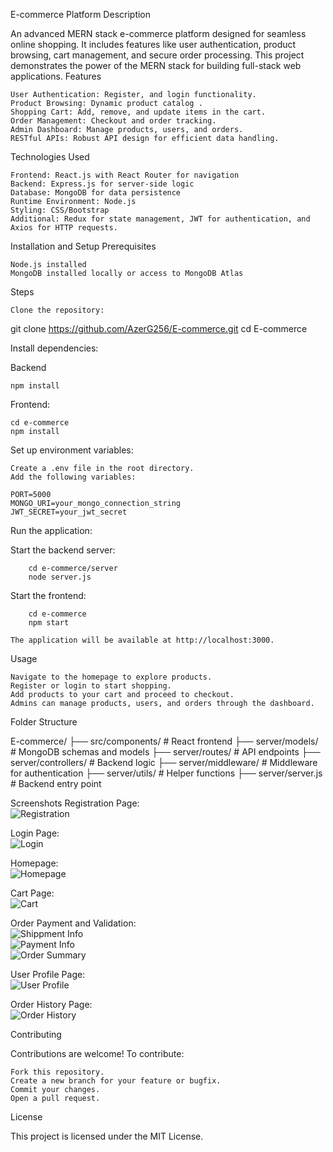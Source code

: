 E-commerce Platform
Description

An advanced MERN stack e-commerce platform designed for seamless online shopping. It includes features like user authentication, product browsing, cart management, and secure order processing. This project demonstrates the power of the MERN stack for building full-stack web applications.
Features

    User Authentication: Register, and login functionality.
    Product Browsing: Dynamic product catalog .
    Shopping Cart: Add, remove, and update items in the cart.
    Order Management: Checkout and order tracking.
    Admin Dashboard: Manage products, users, and orders.
    RESTful APIs: Robust API design for efficient data handling.

Technologies Used

    Frontend: React.js with React Router for navigation
    Backend: Express.js for server-side logic
    Database: MongoDB for data persistence
    Runtime Environment: Node.js
    Styling: CSS/Bootstrap
    Additional: Redux for state management, JWT for authentication, and Axios for HTTP requests.

Installation and Setup
Prerequisites

    Node.js installed
    MongoDB installed locally or access to MongoDB Atlas

Steps

    Clone the repository:

git clone https://github.com/AzerG256/E-commerce.git
cd E-commerce

Install dependencies:
 
 Backend
  
    npm install

 Frontend:

    cd e-commerce
    npm install

Set up environment variables:

    Create a .env file in the root directory.
    Add the following variables:

    PORT=5000
    MONGO_URI=your_mongo_connection_string
    JWT_SECRET=your_jwt_secret

Run the application:

  Start the backend server:
  
        cd e-commerce/server
        node server.js

  Start the frontend:

        cd e-commerce
        npm start

    The application will be available at http://localhost:3000.

Usage

    Navigate to the homepage to explore products.
    Register or login to start shopping.
    Add products to your cart and proceed to checkout.
    Admins can manage products, users, and orders through the dashboard.

Folder Structure

E-commerce/
├── src/components/         # React frontend
├── server/models/          # MongoDB schemas and models
├── server/routes/          # API endpoints
├── server/controllers/     # Backend logic
├── server/middleware/      # Middleware for authentication
├── server/utils/           # Helper functions
├── server/server.js        # Backend entry point

Screenshots
Registration Page:  
![Registration](e-commerce/screenshots/Register.png)

Login Page:  
![Login](e-commerce/screenshots/Login.png)

Homepage:  
![Homepage](e-commerce/screenshots/HomePage.png)

Cart Page:  
![Cart](e-commerce/screenshots/Cart.png)

Order Payment and Validation:  
![Shippment Info](e-commerce/screenshots/shippmentInfo.png)  
![Payment Info](e-commerce/screenshots/PaymentInfo.png)  
![Order Summary](e-commerce/screenshots/orderSummary.png)

User Profile Page:  
![User Profile](e-commerce/screenshots/UserProfile.png)

Order History Page:  
![Order History](e-commerce/screenshots/Orderhistory.png)

Contributing

Contributions are welcome! To contribute:

    Fork this repository.
    Create a new branch for your feature or bugfix.
    Commit your changes.
    Open a pull request.

License

This project is licensed under the MIT License.
